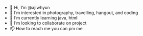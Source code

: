 - 👋 Hi, I’m @ajiwhyun
- 👀 I’m interested in photography, travelling, hangout, and coding
- 🌱 I’m currently learning java, html
- 💞️ I’m looking to collaborate on project
- 📫 How to reach me you can pm me

<!---
ajiwhyun/ajiwhyun is a ✨ special ✨ repository because its `README.md` (this file) appears on your GitHub profile.
You can click the Preview link to take a look at your changes.
--->

